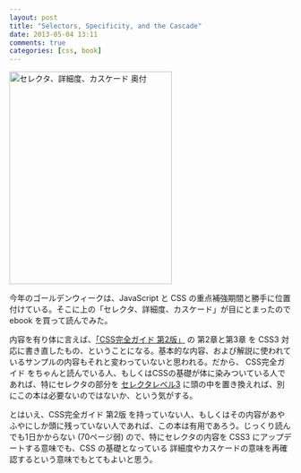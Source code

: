 ```yaml
---
layout: post
title: "Selectors, Specificity, and the Cascade"
date: 2013-05-04 13:11
comments: true
categories: [css, book]
---
```

<a href="http://www.oreilly.co.jp/books/9784873116037/">
<img src="http://www.oreilly.co.jp/books/images/picture_large978-4-87311-603-7.jpeg" width="290" height="380" alt="セレクタ、詳細度、カスケード 奥付" />
</a>

今年のゴールデンウィークは、JavaScript と CSS の重点補強期間と勝手に位置付けている。そこに上の「セレクタ、詳細度、カスケード」が目にとまったので ebook を買って読んでみた。

内容を有り体に言えば、[「CSS完全ガイド 第2版」](http://www.oreilly.co.jp/books/487311232X/) の 第2章と第3章 を CSS3 対応に書き直したもの、ということになる。基本的な内容、および解説に使われているサンプルの内容もそれと変わっていないと思われる。だから、 CSS完全ガイド をちゃんと読んでいる人、もしくはCSSの基礎が体に染みついている人であれば、特にセレクタの部分を [セレクタレベル3](http://www.w3.org/TR/2011/REC-css3-selectors-20110929/) に頭の中を置き換えれば、別にこの本は必要ないのではないか、という気がする。

とはいえ、CSS完全ガイド 第2版 を持っていない人、もしくはその内容があやふやにしか頭に残っていない人であれば、この本は有用であろう。じっくり読んでも1日かからない (70ページ弱) ので、特にセレクタの内容を CSS3 にアップデートする意味でも、CSS の基礎となっている 詳細度やカスケードの意味を再確認するという意味でもとてもよいと思う。
